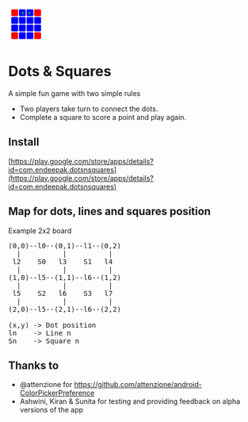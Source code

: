 ![Logo](./res/drawable-hdpi/ic_launcher.png "Dots & Squares")

Dots & Squares
==============
A simple fun game with two simple rules

* Two players take turn to connect the dots.
* Complete a square to score a point and play again.

Install
-------
[https://play.google.com/store/apps/details?id=com.endeepak.dotsnsquares](https://play.google.com/store/apps/details?id=com.endeepak.dotsnsquares)

Map for dots, lines and squares position
----------------------------------------
Example 2x2 board
<pre>
(0,0)--l0--(0,1)--l1--(0,2)
  |          |          |
 l2    S0   l3    S1   l4
  |          |          |
(1,0)--l5--(1,1)--l6--(1,2)
  |          |          |
 l5    S2   l6    S3   l7
  |          |          |
(2,0)--l5--(2,1)--l6--(2,2)

(x,y) -> Dot position
ln    -> Line n
Sn    -> Square n
</pre>

Thanks to
---------
* @attenzione for https://github.com/attenzione/android-ColorPickerPreference
* Ashwini, Kiran & Sunita for testing and providing feedback on alpha versions of the app